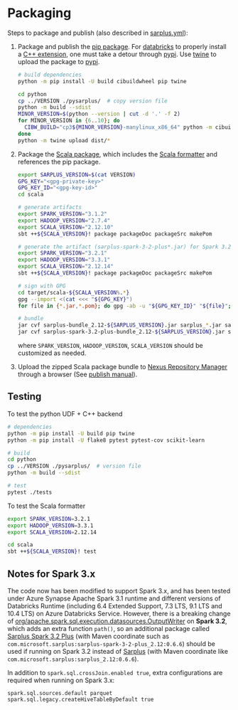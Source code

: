 # Packaging

Steps to package and publish (also described in
[sarplus.yml](../../.github/workflows/sarplus.yml)):
1. Package and publish the [pip package](python/setup.py).  For
   [databricks](https://databricks.com/) to properly install a [C++
   extension](https://docs.python.org/3/extending/building.html), one
   must take a detour through [pypi](https://pypi.org/).  Use
   [twine](https://github.com/pypa/twine) to upload the package to
   [pypi](https://pypi.org/).

   ```bash
   # build dependencies
   python -m pip install -U build cibuildwheel pip twine

   cd python
   cp ../VERSION ./pysarplus/  # copy version file
   python -m build --sdist
   MINOR_VERSION=$(python --version | cut -d '.' -f 2)
   for MINOR_VERSION in {6..10}; do
     CIBW_BUILD="cp3${MINOR_VERSION}-manylinux_x86_64" python -m cibuildwheel --platform linux --output-dir dist
   done
   python -m twine upload dist/*
   ```

2. Package the [Scala package](scala/build.sbt), which includes the
   [Scala formatter](scala/src/main/scala/com/microsoft/sarplus) and
   references the pip package.
   
   ```bash
   export SARPLUS_VERSION=$(cat VERSION)
   GPG_KEY="<gpg-private-key>"
   GPG_KEY_ID="<gpg-key-id>"
   cd scala

   # generate artifacts
   export SPARK_VERSION="3.1.2"
   export HADOOP_VERSION="2.7.4"
   export SCALA_VERSION="2.12.10"
   sbt ++${SCALA_VERSION}! package packageDoc packageSrc makePom

   # generate the artifact (sarplus-spark-3-2-plus*.jar) for Spark 3.2+
   export SPARK_VERSION="3.2.1"
   export HADOOP_VERSION="3.3.1"
   export SCALA_VERSION="2.12.14"
   sbt ++${SCALA_VERSION}! package packageDoc packageSrc makePom

   # sign with GPG
   cd target/scala-${SCALA_VERSION%.*}
   gpg --import <(cat <<< "${GPG_KEY}")
   for file in {*.jar,*.pom}; do gpg -ab -u "${GPG_KEY_ID}" "${file}"; done

   # bundle
   jar cvf sarplus-bundle_2.12-${SARPLUS_VERSION}.jar sarplus_*.jar sarplus_*.pom sarplus_*.asc
   jar cvf sarplus-spark-3.2-plus-bundle_2.12-${SARPLUS_VERSION}.jar sarplus-spark*.jar sarplus-spark*.pom sarplus-spark*.asc
   ```

   where `SPARK_VERSION`, `HADOOP_VERSION`, `SCALA_VERSION` should be
   customized as needed.

3. Upload the zipped Scala package bundle to [Nexus Repository
   Manager](https://oss.sonatype.org/) through a browser (See [publish
   manual](https://central.sonatype.org/publish/publish-manual/)).


## Testing

To test the python UDF + C++ backend

```bash
# dependencies
python -m pip install -U build pip twine
python -m pip install -U flake8 pytest pytest-cov scikit-learn

# build
cd python
cp ../VERSION ./pysarplus/  # version file
python -m build --sdist

# test
pytest ./tests
```

To test the Scala formatter

```bash
export SPARK_VERSION=3.2.1
export HADOOP_VERSION=3.3.1
export SCALA_VERSION=2.12.14

cd scala
sbt ++${SCALA_VERSION}! test
```


## Notes for Spark 3.x  ##

The code now has been modified to support Spark 3.x, and has been
tested under Azure Synapse Apache Spark 3.1 runtime and different
versions of Databricks Runtime (including 6.4 Extended Support, 7.3
LTS, 9.1 LTS and 10.4 LTS) on Azure Databricks Service.  However,
there is a breaking change of
[org/apache.spark.sql.execution.datasources.OutputWriter](https://github.com/apache/spark/blob/dc0fa1eef74238d745dabfdc86705b59d95b07e1/sql/core/src/main/scala/org/apache/spark/sql/execution/datasources/OutputWriter.scala#L74)
on **Spark 3.2**, which adds an extra function `path()`, so an
additional package called [Sarplus Spark 3.2
Plus](https://search.maven.org/artifact/com.microsoft.sarplus/sarplus-spark-3-2-plus_2.12)
(with Maven coordinate such as
`com.microsoft.sarplus:sarplus-spark-3-2-plus_2.12:0.6.6`) should be
used if running on Spark 3.2 instead of
[Sarplus](https://search.maven.org/artifact/com.microsoft.sarplus/sarplus_2.12)
(with Maven coordinate like
`com.microsoft.sarplus:sarplus_2.12:0.6.6`).

In addition to `spark.sql.crossJoin.enabled true`, extra
configurations are required when running on Spark 3.x:

```
spark.sql.sources.default parquet
spark.sql.legacy.createHiveTableByDefault true
```
